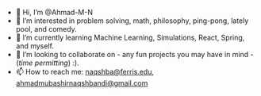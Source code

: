 - 👋 Hi, I’m @Ahmad-M-N
- 👀 I’m interested in problem solving, math, philosophy, ping-pong, lately pool, and comedy.
- 🌱 I’m currently learning Machine Learning, Simulations, React, Spring, and myself.
- 💞️ I’m looking to collaborate on - any fun projects you may have in mind - (*time permitting*) :).
- 📫 How to reach me: naqshba@ferris.edu, ahmadmubashirnaqshbandi@gmail.com

<!---
Ahmad-M-N/Ahmad-M-N is a ✨ special ✨ repository because its `README.md` (this file) appears on your GitHub profile.
You can click the Preview link to take a look at your changes.
--->
